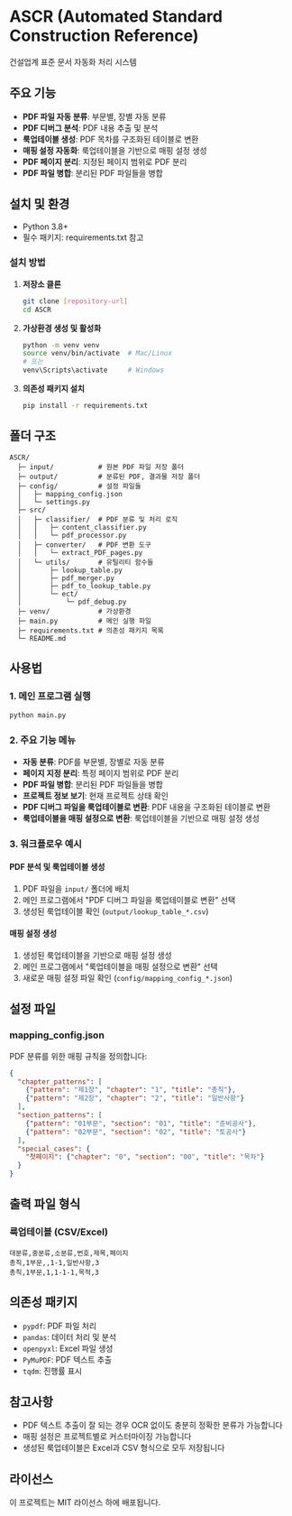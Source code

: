 # ASCR (Automated Standard Construction Reference)
건설업계 표준 문서 자동화 처리 시스템

## 주요 기능
- **PDF 파일 자동 분류**: 부문별, 장별 자동 분류
- **PDF 디버그 분석**: PDF 내용 추출 및 분석
- **룩업테이블 생성**: PDF 목차를 구조화된 테이블로 변환
- **매핑 설정 자동화**: 룩업테이블을 기반으로 매핑 설정 생성
- **PDF 페이지 분리**: 지정된 페이지 범위로 PDF 분리
- **PDF 파일 병합**: 분리된 PDF 파일들을 병합

## 설치 및 환경
- Python 3.8+
- 필수 패키지: requirements.txt 참고

### 설치 방법
1. **저장소 클론**
   ```bash
   git clone [repository-url]
   cd ASCR
   ```

2. **가상환경 생성 및 활성화**
   ```bash
   python -m venv venv
   source venv/bin/activate  # Mac/Linux
   # 또는
   venv\Scripts\activate     # Windows
   ```

3. **의존성 패키지 설치**
   ```bash
   pip install -r requirements.txt
   ```

## 폴더 구조
```
ASCR/
  ├─ input/           # 원본 PDF 파일 저장 폴더
  ├─ output/          # 분류된 PDF, 결과물 저장 폴더
  ├─ config/          # 설정 파일들
  │   ├─ mapping_config.json
  │   └─ settings.py
  ├─ src/
  │   ├─ classifier/  # PDF 분류 및 처리 로직
  │   │   ├─ content_classifier.py
  │   │   └─ pdf_processor.py
  │   ├─ converter/   # PDF 변환 도구
  │   │   └─ extract_PDF_pages.py
  │   └─ utils/       # 유틸리티 함수들
  │       ├─ lookup_table.py
  │       ├─ pdf_merger.py
  │       ├─ pdf_to_lookup_table.py
  │       └─ ect/
  │           └─ pdf_debug.py
  ├─ venv/            # 가상환경
  ├─ main.py          # 메인 실행 파일
  ├─ requirements.txt # 의존성 패키지 목록
  └─ README.md
```

## 사용법

### 1. 메인 프로그램 실행
```bash
python main.py
```

### 2. 주요 기능 메뉴
- **자동 분류**: PDF를 부문별, 장별로 자동 분류
- **페이지 지정 분리**: 특정 페이지 범위로 PDF 분리
- **PDF 파일 병합**: 분리된 PDF 파일들을 병합
- **프로젝트 정보 보기**: 현재 프로젝트 상태 확인
- **PDF 디버그 파일을 룩업테이블로 변환**: PDF 내용을 구조화된 테이블로 변환
- **룩업테이블을 매핑 설정으로 변환**: 룩업테이블을 기반으로 매핑 설정 생성

### 3. 워크플로우 예시

#### PDF 분석 및 룩업테이블 생성
1. PDF 파일을 `input/` 폴더에 배치
2. 메인 프로그램에서 "PDF 디버그 파일을 룩업테이블로 변환" 선택
3. 생성된 룩업테이블 확인 (`output/lookup_table_*.csv`)

#### 매핑 설정 생성
1. 생성된 룩업테이블을 기반으로 매핑 설정 생성
2. 메인 프로그램에서 "룩업테이블을 매핑 설정으로 변환" 선택
3. 새로운 매핑 설정 파일 확인 (`config/mapping_config_*.json`)

## 설정 파일

### mapping_config.json
PDF 분류를 위한 매핑 규칙을 정의합니다:
```json
{
  "chapter_patterns": [
    {"pattern": "제1장", "chapter": "1", "title": "총칙"},
    {"pattern": "제2장", "chapter": "2", "title": "일반사항"}
  ],
  "section_patterns": [
    {"pattern": "01부문", "section": "01", "title": "준비공사"},
    {"pattern": "02부문", "section": "02", "title": "토공사"}
  ],
  "special_cases": {
    "첫페이지": {"chapter": "0", "section": "00", "title": "목차"}
  }
}
```

## 출력 파일 형식

### 룩업테이블 (CSV/Excel)
```
대분류,중분류,소분류,번호,제목,페이지
총칙,1부문,,1-1,일반사항,3
총칙,1부문,1,1-1-1,목적,3
```

## 의존성 패키지
- `pypdf`: PDF 파일 처리
- `pandas`: 데이터 처리 및 분석
- `openpyxl`: Excel 파일 생성
- `PyMuPDF`: PDF 텍스트 추출
- `tqdm`: 진행률 표시

## 참고사항
- PDF 텍스트 추출이 잘 되는 경우 OCR 없이도 충분히 정확한 분류가 가능합니다
- 매핑 설정은 프로젝트별로 커스터마이징 가능합니다
- 생성된 룩업테이블은 Excel과 CSV 형식으로 모두 저장됩니다

## 라이선스
이 프로젝트는 MIT 라이선스 하에 배포됩니다.
